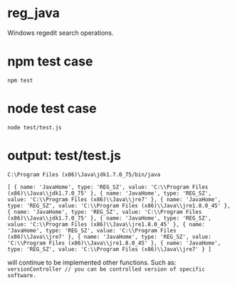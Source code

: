 # reg_java

Windows regedit  search operations.

# npm test case
``
npm test
``

# node test case
``
node test/test.js
``

# output: test/test.js
``
C:\Program Files (x86)\Java\jdk1.7.0_75/bin/java
``

``
[ { name: 'JavaHome',
    type: 'REG_SZ',
    value: 'C:\\Program Files (x86)\\Java\\jdk1.7.0_75' },
  { name: 'JavaHome',
    type: 'REG_SZ',
    value: 'C:\\Program Files (x86)\\Java\\jre7' },
  { name: 'JavaHome',
    type: 'REG_SZ',
    value: 'C:\\Program Files (x86)\\Java\\jre1.8.0_45' },
  { name: 'JavaHome',
    type: 'REG_SZ',
    value: 'C:\\Program Files (x86)\\Java\\jdk1.7.0_75' },
  { name: 'JavaHome',
    type: 'REG_SZ',
    value: 'C:\\Program Files (x86)\\Java\\jre1.8.0_45' },
  { name: 'JavaHome',
    type: 'REG_SZ',
    value: 'C:\\Program Files (x86)\\Java\\jre7' },
  { name: 'JavaHome',
    type: 'REG_SZ',
    value: 'C:\\Program Files (x86)\\Java\\jre1.8.0_45' },
  { name: 'JavaHome',
    type: 'REG_SZ',
    value: 'C:\\Program Files (x86)\\Java\\jre7' } ]
``

will continue to be implemented other functions.
Such as:
``
	versionController // you can be controlled version of specific software. 
``

